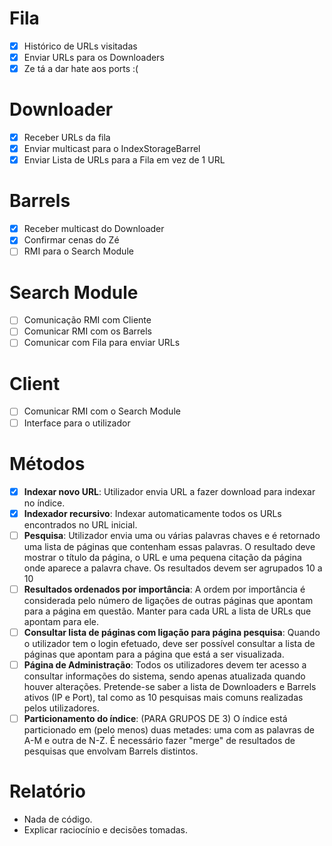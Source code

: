 # Fila

- [x] Histórico de URLs visitadas
- [x] Enviar URLs para os Downloaders
- [x] Ze tá a dar hate aos ports :(

# Downloader

- [x] Receber URLs da fila
- [x] Enviar multicast para o IndexStorageBarrel
- [x] Enviar Lista de URLs para a Fila em vez de 1 URL

# Barrels

- [x] Receber multicast do Downloader
- [x] Confirmar cenas do Zé
- [ ] RMI para o Search Module

# Search Module

- [ ] Comunicação RMI com Cliente
- [ ] Comunicar RMI com os Barrels
- [ ] Comunicar com Fila para enviar URLs

# Client

- [ ] Comunicar RMI com o Search Module
- [ ] Interface para o utilizador

# Métodos

- [x] **Indexar novo URL**: Utilizador envia URL a fazer download para indexar no índice.
- [x] **Indexador recursivo**: Indexar automaticamente todos os URLs encontrados no URL inicial.
- [ ] **Pesquisa**: Utilizador envia uma ou várias palavras chaves e é retornado uma lista de páginas que contenham essas palavras. O resultado deve mostrar o título da página, o URL e uma pequena citação da página onde aparece a palavra chave. Os resultados devem ser agrupados 10 a 10
- [ ] **Resultados ordenados por importância**: A ordem por importância é considerada pelo número de ligações de outras páginas que apontam para a página em questão. Manter para cada URL a lista de URLs que apontam para ele.
- [ ] **Consultar lista de páginas com ligação para página pesquisa**: Quando o utilizador tem o login efetuado, deve ser possível consultar a lista de páginas que apontam para a página que está a ser visualizada.
- [ ] **Página de Administração**: Todos os utilizadores devem ter acesso a consultar informações do sistema, sendo apenas atualizada quando houver alterações. Pretende-se saber a lista de Downloaders e Barrels ativos (IP e Port), tal como as 10 pesquisas mais comuns realizadas pelos utilizadores.
- [ ] **Particionamento do índice**: (PARA GRUPOS DE 3) O índice está particionado em (pelo menos) duas metades: uma com as palavras de A-M e outra de N-Z. É necessário fazer "merge" de resultados de pesquisas que envolvam Barrels distintos.

# Relatório

- Nada de código.
- Explicar raciocínio e decisões tomadas.
